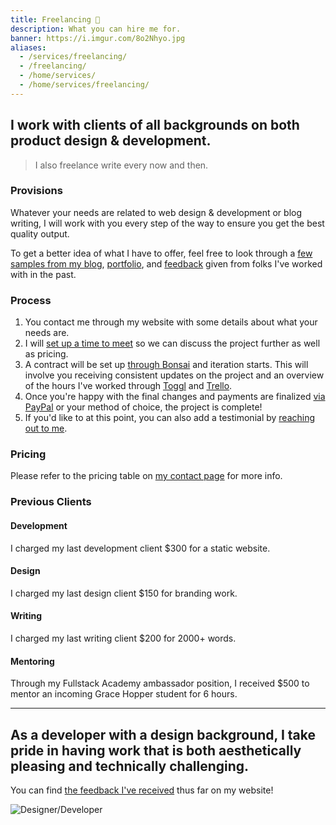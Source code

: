 ```yaml
---
title: Freelancing 💎️
description: What you can hire me for.
banner: https://i.imgur.com/8o2Nhyo.jpg
aliases:
  - /services/freelancing/
  - /freelancing/
  - /home/services/
  - /home/services/freelancing/
---
```


## I work with clients of all backgrounds on both product design & development.

> I also freelance write every now and then.

### Provisions

Whatever your needs are related to web design & development or blog writing, I will work with you every step of the way to ensure you get the best quality output.

To get a better idea of what I have to offer, feel free to look through a [few samples from my blog](/blog), [portfolio](/portfolio), and [feedback](/services/reviews) given from folks I've worked with in the past.

### Process

1.  You contact me through my website with some details about what your needs are.
2.  I will [set up a time to meet](https://calendly.com/fvcproductions) so we can discuss the project further as well as pricing.
3.  A contract will be set up [through Bonsai](https://www.hellobonsai.com) and iteration starts. This will involve you receiving consistent updates on the project and an overview of the hours I've worked through [Toggl](https://toggl.com/) and [Trello](https://trello.com).
4.  Once you're happy with the final changes and payments are finalized [via PayPal](https://paypal.me/fvcproductions) or your method of choice, the project is complete!
5.  If you'd like to at this point, you can also add a testimonial by [reaching out to me](/contact).

### Pricing

Please refer to the pricing table on [my contact page](/contact) for more info.

### Previous Clients

#### Development

I charged my last development client $300 for a static website.

#### Design

I charged my last design client $150 for branding work.

#### Writing

I charged my last writing client $200 for 2000+ words.

#### Mentoring

Through my Fullstack Academy ambassador position, I received $500 to mentor an incoming Grace Hopper student for 6 hours.

---

## As a developer with a design background, I take pride in having work that is both aesthetically pleasing and technically challenging.

You can find [the feedback I've received](/feedback) thus far on my website!

![Designer/Developer](https://i.imgur.com/hD3rQiK.jpg)

